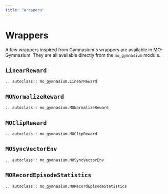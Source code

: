```yaml
---
title: "Wrappers"
---
```


# Wrappers

A few wrappers inspired from Gymnasium's wrappers are available in MO-Gymnasium. They are all available directly from the `mo_gymnasium` module.


## `LinearReward`


```{eval-rst}
.. autoclass:: mo_gymnasium.LinearReward
```

## `MONormalizeReward`

```{eval-rst}
.. autoclass:: mo_gymnasium.MONormalizeReward
```

## `MOClipReward`

```{eval-rst}
.. autoclass:: mo_gymnasium.MOClipReward
```

## `MOSyncVectorEnv`

```{eval-rst}
.. autoclass:: mo_gymnasium.MOSyncVectorEnv
```

## `MORecordEpisodeStatistics`

```{eval-rst}
.. autoclass:: mo_gymnasium.MORecordEpisodeStatistics
```
